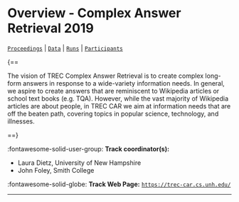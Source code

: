 # Overview - Complex Answer Retrieval 2019

[`Proceedings`](./proceedings.md) | [`Data`](./data.md) | [`Runs`](./runs.md) | [`Participants`](./participants.md)

{==

The vision of TREC Complex Answer Retrieval is to create complex long-form answers in response to a wide-variety information needs. In general, we aspire to create answers that are reminiscent to Wikipedia articles or school text books (e.g. TQA). However, while the vast majority of Wikipedia articles are about people, in TREC CAR we aim at information needs that are off the beaten path, covering topics in popular science, technology, and illnesses.

==}

:fontawesome-solid-user-group: **Track coordinator(s):**

- Laura Dietz, University of New Hampshire 
- John Foley, Smith College 

:fontawesome-solid-globe: **Track Web Page:** [`https://trec-car.cs.unh.edu/`](https://trec-car.cs.unh.edu/) 

---

